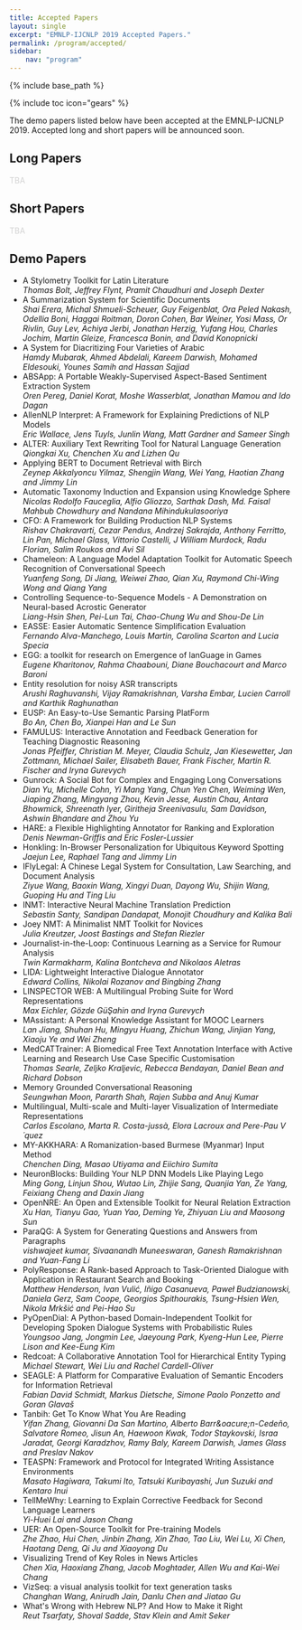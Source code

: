 ```yaml
---
title: Accepted Papers
layout: single
excerpt: "EMNLP-IJCNLP 2019 Accepted Papers."
permalink: /program/accepted/
sidebar:
    nav: "program"
---
```

{% include base_path %}

{% include toc icon="gears" %}

The demo papers listed below have been accepted at the EMNLP-IJCNLP 2019. Accepted long and short papers will be announced soon.



## Long Papers

<span style="color: lightgray">TBA</span>



## Short Papers

<span style="color: lightgray">TBA</span>



## Demo Papers

- A Stylometry Toolkit for Latin Literature<br><i>Thomas Bolt, Jeffrey Flynt, Pramit Chaudhuri and Joseph Dexter</i>
- A Summarization System for Scientific Documents<br><i>Shai Erera, Michal Shmueli-Scheuer, Guy Feigenblat, Ora Peled Nakash, Odellia Boni, Haggai Roitman, Doron Cohen, Bar Weiner, Yosi Mass, Or Rivlin, Guy Lev, Achiya Jerbi, Jonathan Herzig, Yufang Hou, Charles Jochim, Martin Gleize, Francesca Bonin, and David Konopnicki</i>
- A System for Diacritizing Four Varieties of Arabic<br><i>Hamdy Mubarak, Ahmed Abdelali, Kareem Darwish, Mohamed Eldesouki, Younes Samih and Hassan Sajjad</i>
- ABSApp: A Portable Weakly-Supervised Aspect-Based Sentiment Extraction System<br><i>Oren Pereg, Daniel Korat, Moshe Wasserblat, Jonathan Mamou and Ido Dagan</i>
- AllenNLP Interpret: A Framework for Explaining Predictions of NLP Models<br><i>Eric Wallace, Jens Tuyls, Junlin Wang, Matt Gardner and Sameer Singh</i>
- ALTER: Auxiliary Text Rewriting Tool for Natural Language Generation<br><i>Qiongkai Xu, Chenchen Xu and Lizhen Qu</i>
- Applying BERT to Document Retrieval with Birch<br><i>Zeynep Akkalyoncu Yilmaz, Shengjin Wang, Wei Yang, Haotian Zhang and Jimmy Lin</i>
- Automatic Taxonomy Induction and Expansion using Knowledge Sphere<br><i>Nicolas Rodolfo Fauceglia, Alfio Gliozzo, Sarthak Dash, Md. Faisal Mahbub Chowdhury and Nandana Mihindukulasooriya</i>
- CFO: A Framework for Building Production NLP Systems<br><i>Rishav Chakravarti, Cezar Pendus, Andrzej Sakrajda, Anthony Ferritto, Lin Pan, Michael Glass, Vittorio Castelli, J William Murdock, Radu Florian, Salim Roukos and Avi Sil</i>
- Chameleon: A Language Model Adaptation Toolkit for Automatic Speech Recognition of Conversational Speech<br><i>Yuanfeng Song, Di Jiang, Weiwei Zhao, Qian Xu, Raymond Chi-Wing Wong and Qiang Yang</i>
- Controlling Sequence-to-Sequence Models - A Demonstration on Neural-based Acrostic Generator<br><i>Liang-Hsin Shen, Pei-Lun Tai, Chao-Chung Wu and Shou-De Lin</i>
- EASSE: Easier Automatic Sentence Simplification Evaluation<br><i>Fernando Alva-Manchego, Louis Martin, Carolina Scarton and Lucia Specia</i>
- EGG: a toolkit for research on Emergence of lanGuage in Games<br><i>Eugene Kharitonov, Rahma Chaabouni, Diane Bouchacourt and Marco Baroni</i>
- Entity resolution for noisy ASR transcripts<br><i>Arushi Raghuvanshi, Vijay Ramakrishnan, Varsha Embar, Lucien Carroll and Karthik Raghunathan</i>
- EUSP: An Easy-to-Use Semantic Parsing PlatForm<br><i>Bo An, Chen Bo, Xianpei Han and Le Sun</i>
- FAMULUS: Interactive Annotation and Feedback Generation for Teaching Diagnostic Reasoning<br><i>Jonas Pfeiffer, Christian M. Meyer, Claudia Schulz, Jan Kiesewetter, Jan Zottmann, Michael Sailer, Elisabeth Bauer, Frank Fischer, Martin R. Fischer and Iryna Gurevych</i>
- Gunrock: A Social Bot for Complex and Engaging Long Conversations<br><i>Dian Yu, Michelle Cohn, Yi Mang Yang, Chun Yen Chen, Weiming Wen, Jiaping Zhang, Mingyang Zhou, Kevin Jesse, Austin Chau, Antara Bhowmick, Shreenath Iyer, Giritheja Sreenivasulu, Sam Davidson, Ashwin Bhandare and Zhou Yu</i>
- HARE: a Flexible Highlighting Annotator for Ranking and Exploration<br><i>Denis Newman-Griffis and Eric Fosler-Lussier</i>
- Honkling: In-Browser Personalization for Ubiquitous Keyword Spotting<br><i>Jaejun Lee, Raphael Tang and Jimmy Lin</i>
- IFlyLegal: A Chinese Legal System for Consultation, Law Searching, and Document Analysis<br><i>Ziyue Wang, Baoxin Wang, Xingyi Duan, Dayong Wu, Shijin Wang, Guoping Hu and Ting Liu</i>
- INMT: Interactive Neural Machine Translation Prediction<br><i>Sebastin Santy, Sandipan Dandapat, Monojit Choudhury and Kalika Bali</i>
- Joey NMT: A Minimalist NMT Toolkit for Novices<br><i>Julia Kreutzer, Joost Bastings and Stefan Riezler</i>
- Journalist-in-the-Loop: Continuous Learning as a Service for Rumour Analysis<br><i>Twin Karmakharm, Kalina Bontcheva and Nikolaos Aletras</i>
- LIDA: Lightweight Interactive Dialogue Annotator<br><i>Edward Collins, Nikolai Rozanov and Bingbing Zhang</i>
- LINSPECTOR WEB: A Multilingual Probing Suite for Word Representations<br><i>Max Eichler, G&ouml;zde G&uuml;&Scedil;ahin and Iryna Gurevych</i>
- MAssistant: A Personal Knowledge Assistant for MOOC Learners<br><i>Lan Jiang, Shuhan Hu, Mingyu Huang, Zhichun Wang, Jinjian Yang, Xiaoju Ye and Wei Zheng</i>
- MedCATTrainer: A Biomedical Free Text Annotation Interface with Active Learning and Research Use Case Specific Customisation<br><i>Thomas Searle, Zeljko Kraljevic, Rebecca Bendayan, Daniel Bean and Richard Dobson</i>
- Memory Grounded Conversational Reasoning<br><i>Seungwhan Moon, Pararth Shah, Rajen Subba and Anuj Kumar</i>
- Multilingual, Multi-scale and Multi-layer Visualization of Intermediate Representations<br><i>Carlos Escolano, Marta R. Costa-juss&agrave;, Elora Lacroux and Pere-Pau V&acute;quez</i>
- MY-AKKHARA: A Romanization-based Burmese (Myanmar) Input Method<br><i>Chenchen Ding, Masao Utiyama and Eiichiro Sumita</i>
- NeuronBlocks: Building Your NLP DNN Models Like Playing Lego<br><i>Ming Gong, Linjun Shou, Wutao Lin, Zhijie Sang, Quanjia Yan, Ze Yang, Feixiang Cheng and Daxin Jiang</i>
- OpenNRE: An Open and Extensible Toolkit for Neural Relation Extraction<br><i>Xu Han, Tianyu Gao, Yuan Yao, Deming Ye, Zhiyuan Liu and Maosong Sun</i>
- ParaQG: A System for Generating Questions and Answers from Paragraphs<br><i>vishwajeet kumar, Sivaanandh Muneeswaran, Ganesh Ramakrishnan and Yuan-Fang Li</i>
- PolyResponse: A Rank-based Approach to Task-Oriented Dialogue with Application in Restaurant Search and Booking<br><i>Matthew Henderson, Ivan Vuli&#263;, I&ntilde;igo Casanueva, Pawe&#322; Budzianowski, Daniela Gerz, Sam Coope, Georgios Spithourakis, Tsung-Hsien Wen, Nikola Mrk&scaron;i&#263; and Pei-Hao Su</i>
- PyOpenDial: A Python-based Domain-Independent Toolkit for Developing Spoken Dialogue Systems with Probabilistic Rules<br><i>Youngsoo Jang, Jongmin Lee, Jaeyoung Park, Kyeng-Hun Lee, Pierre Lison and Kee-Eung Kim</i>
- Redcoat: A Collaborative Annotation Tool for Hierarchical Entity Typing<br><i>Michael Stewart, Wei Liu and Rachel Cardell-Oliver</i>
- SEAGLE: A Platform for Comparative Evaluation of Semantic Encoders for Information Retrieval<br><i>Fabian David Schmidt, Markus Dietsche, Simone Paolo Ponzetto and Goran Glava&scaron;</i>
- Tanbih: Get To Know What You Are Reading<br><i>Yifan Zhang, Giovanni Da San Martino, Alberto Barr&oacure;n-Cede&ntilde;o, Salvatore Romeo, Jisun An, Haewoon Kwak, Todor Staykovski, Israa Jaradat, Georgi Karadzhov, Ramy Baly, Kareem Darwish, James Glass and Preslav Nakov</i>
- TEASPN: Framework and Protocol for Integrated Writing Assistance Environments<br><i>Masato Hagiwara, Takumi Ito, Tatsuki Kuribayashi, Jun Suzuki and Kentaro Inui</i>
- TellMeWhy: Learning to Explain Corrective Feedback for Second Language Learners<br><i>Yi-Huei Lai and Jason Chang</i>
- UER: An Open-Source Toolkit for Pre-training Models<br><i>Zhe Zhao, Hui Chen, Jinbin Zhang, Xin Zhao, Tao Liu, Wei Lu, Xi Chen, Haotang Deng, Qi Ju and Xiaoyong Du</i>
- Visualizing Trend of Key Roles in News Articles<br><i>Chen Xia, Haoxiang Zhang, Jacob Moghtader, Allen Wu and Kai-Wei Chang</i>
- VizSeq: a visual analysis toolkit for text generation tasks<br><i>Changhan Wang, Anirudh Jain, Danlu Chen and Jiatao Gu</i>
- What's Wrong with Hebrew NLP? And How to Make it Right<br><i>Reut Tsarfaty, Shoval Sadde, Stav Klein and Amit Seker</i>


